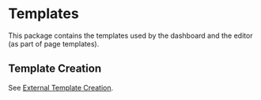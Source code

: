 # Templates

This package contains the templates used by the dashboard and the editor (as part of page templates).

## Template Creation

See [External Template Creation](./docs/external-template-creation.md).
